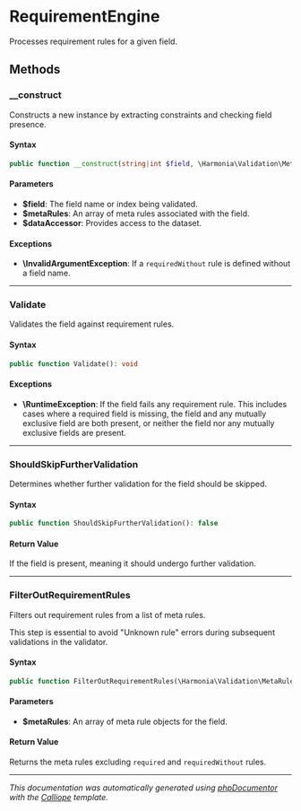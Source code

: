 # RequirementEngine

Processes requirement rules for a given field.

## Methods

### __construct

Constructs a new instance by extracting constraints and checking field
presence.

#### Syntax

```php
public function __construct(string|int $field, \Harmonia\Validation\MetaRules\IMetaRule[] $metaRules, \Harmonia\Validation\DataAccessor $dataAccessor)
```

#### Parameters

- **$field**: The field name or index being validated.
- **$metaRules**: An array of meta rules associated with the field.
- **$dataAccessor**: Provides access to the dataset.

#### Exceptions

- **\InvalidArgumentException**: If a `requiredWithout` rule is defined without a field name.

---

### Validate

Validates the field against requirement rules.

#### Syntax

```php
public function Validate(): void
```

#### Exceptions

- **\RuntimeException**: If the field fails any requirement rule. This includes cases where a required field is missing, the field and any mutually exclusive field are both present, or neither the field nor any mutually exclusive fields are present.

---

### ShouldSkipFurtherValidation

Determines whether further validation for the field should be skipped.

#### Syntax

```php
public function ShouldSkipFurtherValidation(): false
```

#### Return Value

If the field is present, meaning it should undergo further validation.

---

### FilterOutRequirementRules

Filters out requirement rules from a list of meta rules.

This step is essential to avoid "Unknown rule" errors during subsequent
validations in the validator.

#### Syntax

```php
public function FilterOutRequirementRules(\Harmonia\Validation\MetaRules\IMetaRule[] $metaRules): \Harmonia\Validation\MetaRules\IMetaRule[]
```

#### Parameters

- **$metaRules**: An array of meta rule objects for the field.

#### Return Value

Returns the meta rules excluding `required` and `requiredWithout` rules.

---

*This documentation was automatically generated using [phpDocumentor](http://www.phpdoc.org/) with the [Calliope](https://github.com/DaphneWebFramework/Calliope) template.*
